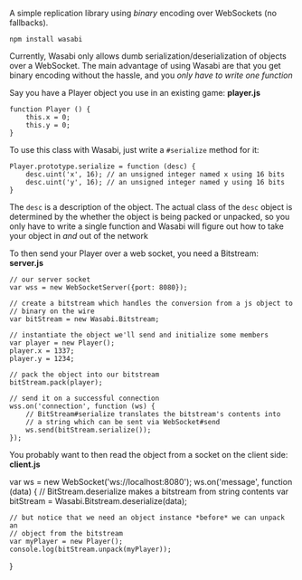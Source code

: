 A simple replication library using *binary* encoding over WebSockets (no
fallbacks).

	npm install wasabi

Currently, Wasabi only allows dumb serialization/deserialization of objects over
a WebSocket. The main advantage of using Wasabi are that you get binary encoding
without the hassle, and you *only have to write one function*

Say you have a Player object you use in an existing game:
**player.js**

	function Player () {
		this.x = 0;
		this.y = 0;
	}

To use this class with Wasabi, just write a `#serialize` method for it:

	Player.prototype.serialize = function (desc) {
		desc.uint('x', 16); // an unsigned integer named x using 16 bits
		desc.uint('y', 16); // an unsigned integer named y using 16 bits
	}

The `desc` is a description of the object. The actual class of the `desc`
object is determined by the whether the object is being packed or unpacked, so
you only have to write a single function and Wasabi will figure out how to take
your object in *and* out of the network

To then send your Player over a web socket, you need a Bitstream:
**server.js**

	// our server socket
	var wss = new WebSocketServer({port: 8080});

	// create a bitstream which handles the conversion from a js object to
	// binary on the wire
	var bitStream = new Wasabi.Bitstream;

	// instantiate the object we'll send and initialize some members
	var player = new Player();
	player.x = 1337;
	player.y = 1234;

	// pack the object into our bitstream
	bitStream.pack(player);

	// send it on a successful connection
	wss.on('connection', function (ws) {
		// BitStream#serialize translates the bitstream's contents into
		// a string which can be sent via WebSocket#send
		ws.send(bitStream.serialize());
	});

You probably want to then read the object from a socket on the client side:
**client.js**

var ws = new WebSocket('ws://localhost:8080');
ws.on('message', function (data) {
	// BitStream.deserialize makes a bitstream from string contents
	var bitStream = Wasabi.Bitstream.deserialize(data);

	// but notice that we need an object instance *before* we can unpack an
	// object from the bitstream
	var myPlayer = new Player();
	console.log(bitStream.unpack(myPlayer));
}
